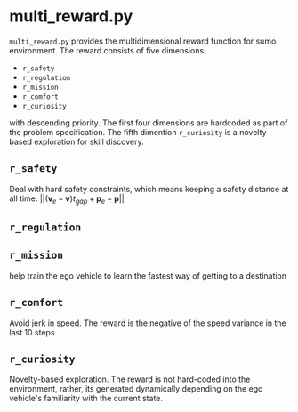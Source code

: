 # multi_reward.py

`multi_reward.py` provides the multidimensional reward function for sumo environment. The reward consists of five dimensions:

* `r_safety`
* `r_regulation`
* `r_mission`
* `r_comfort`
* `r_curiosity`

with descending priority. The first four dimensions are hardcoded as part of the problem specification. The fifth dimention `r_curiosity` is a novelty based exploration for skill discovery.

## `r_safety`
Deal with hard safety constraints, which means keeping a safety distance at all time.
$|| (\mathbf{v}_e - \mathbf{v})t_{gap} + \mathbf{p}_e - \mathbf{p}||$

## `r_regulation`

## `r_mission`
help train the ego vehicle to learn the fastest way of getting to a destination

## `r_comfort`
Avoid jerk in speed. The reward is the negative of the speed variance in the last 10 steps

## `r_curiosity`
Novelty-based exploration. The reward is not hard-coded into the environment, rather, its generated dynamically depending on the ego vehicle's familiarity with the current state.
